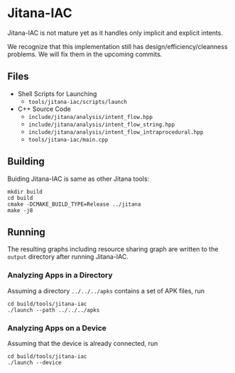 Jitana-IAC
==========

Jitana-IAC is not mature yet as it handles only implicit and explicit intents.

We recognize that this implementation still has design/efficiency/cleanness
problems. We will fix them in the upcoming commits.

## Files

* Shell Scripts for Launching
    * `tools/jitana-iac/scripts/launch`
* C++ Source Code
    * `include/jitana/analysis/intent_flow.hpp`
    * `include/jitana/analysis/intent_flow_string.hpp`
    * `include/jitana/analysis/intent_flow_intraprocedural.hpp`
    * `tools/jitana-iac/main.cpp`

## Building

Buiding Jitana-IAC is same as other Jitana tools:

    mkdir build
    cd build
    cmake -DCMAKE_BUILD_TYPE=Release ../jitana
    make -j8

## Running

The resulting graphs including resource sharing graph are written to the
`output` directory after running Jitana-IAC.

### Analyzing Apps in a Directory

Assuming a directory `../../../apks` contains a set of APK files, run

    cd build/tools/jitana-iac
    ./launch --path ../../../apks

### Analyzing Apps on a Device

Assuming that the device is already connected, run

    cd build/tools/jitana-iac
    ./launch --device
